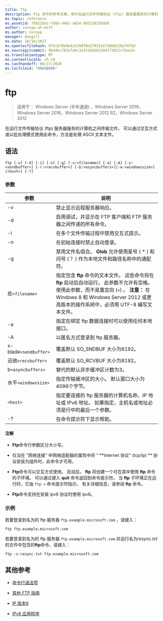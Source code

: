 ```yaml
---
title: ftp
description: Ftp 命令的参考文章，用于在运行文件传输协议 (ftp) 服务器服务的计算机之间传输文件。
ms.topic: reference
ms.assetid: 758335e1-fd8d-448c-a654-993126239dd9
author: coreyp-at-msft
ms.author: coreyp
manager: dongill
ms.date: 10/16/2017
ms.openlocfilehash: 9f5cb70e6b42e390f8e279152e736b0226e74f9d
ms.sourcegitcommit: 96d46c702e7a9c3a321bbbb5284f73911c7baa3c
ms.translationtype: MT
ms.contentlocale: zh-CN
ms.lasthandoff: 08/27/2020
ms.locfileid: "89038898"
---
```

# <a name="ftp"></a>ftp

> 适用于： Windows Server (半年通道) ，Windows Server 2019，Windows Server 2016，Windows Server 2012 R2，Windows Server 2012

在运行文件传输协议 (ftp) 服务器服务的计算机之间传输文件。 可以通过交互方式或以批处理模式使用此命令，方法是处理 ASCII 文本文件。

## <a name="syntax"></a>语法

```
ftp [-v] [-d] [-i] [-n] [-g] [-s:<filename>] [-a] [-A] [-x:<sendbuffer>] [-r:<recvbuffer>] [-b:<asyncbuffers>][-w:<windowssize>][<host>] [-?]
```

### <a name="parameters"></a>参数

| 参数 | 说明 |
| ----------| ----------- |
| -v | 禁止显示远程服务器响应。 |
| -d | 启用调试，并显示在 FTP 客户端和 FTP 服务器之间传递的所有命令。 |
| -i | 在多个文件传输过程中禁用交互式提示。 |
| -n | 在初始连接时禁止自动登录。 |
| -g | 禁用文件名组合。  **Glob** 允许使用星号 ( * ) 和问号 (？ ) 作为本地文件和路径名称中的通配符。 |
| 些`<filename>` | 指定包含 **ftp** 命令的文本文件。 这些命令将在 **ftp** 启动后自动运行。 此参数不允许有空格。 使用此参数，而不是重定向 (`<`) 。 **注意：** 在 Windows 8 和 Windows Server 2012 或更高版本的操作系统中，必须用 UTF-8 编写文本文件。 |
| -a | 指定在绑定 ftp 数据连接时可以使用任何本地接口。 |
| -A | 以匿名方式登录到 ftp 服务器。 |
| x-blade`<sendbuffer> `| 覆盖默认 SO_SNDBUF 大小为8192。 |
| 迅驰`<recvbuffer>` | 覆盖默认 SO_RCVBUF 大小为8192。 |
| b`<asyncbuffers>` | 替代的默认异步缓冲区计数为3。 |
| 水平`<windowssize>` | 指定传输缓冲区的大小。 默认窗口大小为4096个字节。 |
| `<host>` | 指定要连接的 ftp 服务器的计算机名称、IP 地址或 IPv6 地址。 如果指定，主机名或地址必须是行中的最后一个参数。 |
| -? | 在命令提示符下显示帮助。 |

#### <a name="remarks"></a>注解

- **Ftp**命令行参数区分大小写。

- 仅当在 "网络连接" 中网络适配器的属性中将 " **Internet 协议" (tcp/ip) ** 协议安装为组件时，此命令才可用。

- **Ftp**命令可以交互方式使用。 启动后， **ftp** 将创建一个可在其中使用 **ftp** 命令的子环境。 可以通过键入 **quit** 命令返回到命令提示符。 当 **ftp** 子环境正在运行时，它由 `ftp >` 命令提示符指示。 有关详细信息，请参阅 **ftp** 命令。

- **Ftp**命令支持在安装 ipv6 协议时使用 ipv6。

### <a name="examples"></a>示例

若要登录到名为的 ftp 服务器 `ftp.example.microsoft.com` ，请键入：

```
ftp ftp.example.microsoft.com
```

若要登录到名为的 ftp 服务器 `ftp.example.microsoft.com` 并运行名为*resync.txt*的文件中包含的**ftp**命令，请键入：

```
ftp -s:resync.txt ftp.example.microsoft.com
```

## <a name="additional-references"></a>其他参考

- [命令行语法项](command-line-syntax-key.md)

- [其他 FTP 指南](/previous-versions/orphan-topics/ws.10/cc756013(v=ws.10))

- [IP 版本6](/previous-versions/windows/it-pro/windows-server-2003/cc738636(v=ws.10))

- [IPv6 应用程序](/previous-versions/windows/it-pro/windows-server-2003/cc782509(v=ws.10))
